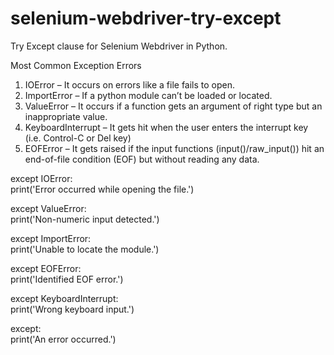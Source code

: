 # selenium-webdriver-try-except
Try Except clause for Selenium Webdriver in Python.

Most Common Exception Errors
1. IOError – It occurs on errors like a file fails to open.
2. ImportError – If a python module can’t be loaded or located.
3. ValueError – It occurs if a function gets an argument of right type but an inappropriate value.
4. KeyboardInterrupt – It gets hit when the user enters the interrupt key (i.e. Control-C or Del key)
5. EOFError – It gets raised if the input functions (input()/raw_input()) hit an end-of-file condition (EOF) but without reading any data.

except IOError:<br>
print('Error occurred while opening the file.')

except ValueError:<br>
print('Non-numeric input detected.')

except ImportError:<br>
print('Unable to locate the module.')

except EOFError:<br>
print('Identified EOF error.')

except KeyboardInterrupt:<br>
print('Wrong keyboard input.')

except:<br>
print('An error occurred.')

   
